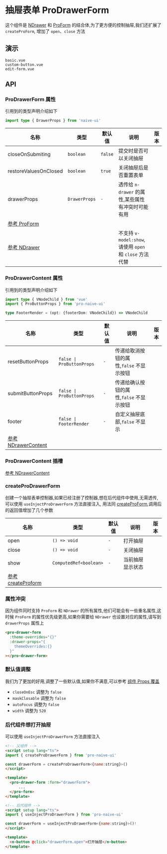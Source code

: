# 抽屉表单 ProDrawerForm
<!--single-column-->

这个组件是 [NDrawer](https://www.naiveui.com/zh-CN/os-theme/components/drawer) 和 [ProForm](form) 的结合体,为了更方便的控制抽屉,我们还扩展了 `createProForm`,
增加了 `open`、`close` 方法

## 演示

```demo
basic.vue
custom-button.vue
edit-form.vue
```

## API
### ProDrawerForm 属性
引用到的类型声明介绍如下
```typescript
import type { DrawerProps } from 'naive-ui'
```

| 名称                                                                                  | 类型          | 默认值  | 说明                                                    | 版本 |
| ------------------------------------------------------------------------------------- | ------------- | ------- | ------------------------------------------------------- | ---- |
| closeOnSubmiting                                                                      | `boolean`     | `false` | 提交时是否可以关闭抽屉                                  |      |
| restoreValuesOnClosed                                                                 | `boolean`     | `true`  | 关闭抽屉后是否重置表单                                  |      |
| drawerProps                                                                           | `DrawerProps` | `-`     | 透传给 `n-drawer` 的属性,某些属性有冲突时可能有用       |      |
| [参考 ProForm](form#ProForm-属性)                                                     |               |         |                                                         |      |
| [参考 NDrawer](https://www.naiveui.com/zh-CN/os-theme/components/drawer#Drawer-Props) |               |         | 不支持 `v-model:show`,请使用 `open` 和 `close` 方法代替 |      |

### ProDrawerContent 属性
引用到的类型声明介绍如下
```typescript
import type { VNodeChild } from 'vue'
import { ProButtonProps } from 'pro-naive-ui'

type FooterRender = (opt: {footerDom: VNodeChild}) => VNodeChild
```
| 名称                                                                                                | 类型                      | 默认值 | 说明                                    | 版本 |
| --------------------------------------------------------------------------------------------------- | ------------------------- | ------ | --------------------------------------- | ---- |
| resetButtonProps                                                                                    | `false \| ProButtonProps` | `-`    | 传递给取消按钮的属性,`false` 不显示按钮 |      |
| submitButtonProps                                                                                   | `false \| ProButtonProps` | `-`    | 传递给确认按钮的属性,`false` 不显示按钮 |      |
| footer                                                                                              | `false \| FooterRender`   | `-`    | 自定义抽屉底部,`false` 不显示           |      |
| [参考 NDrawerContent](https://www.naiveui.com/zh-CN/os-theme/components/drawer#DrawerContent-Props) |                           |        |                                         |      |

### ProDrawerContent 插槽
[参考 NDrawerContent](https://www.naiveui.com/zh-CN/os-theme/components/drawer#DrawerContent-Slots)

### createProDrawerForm
创建一个抽屉表单控制器,如果已经注册了控制器,想在后代组件中使用,无需透传,可以使用 `useInjectProDrawerForm` 方法直接注入,
用法同 [createProForm](form#createProForm),调用后的返回值增加了几个参数

| 名称                                              | 类型                   | 默认值 | 说明             | 版本 |
| ------------------------------------------------- | ---------------------- | ------ | ---------------- | ---- |
| open                                              | `() => void`           | `-`    | 打开抽屉         |      |
| close                                             | `() => void`           | `-`    | 关闭抽屉         |      |
| show                                              | `ComputedRef<boolean>` | `-`    | 当前抽屉显示状态 |      |
| [参考 createProform](form#createProForm-Returned) |                        |        |                  |      |

### 属性冲突
因为组件同时支持 `ProForm` 和 `NDrawer` 的所有属性,他们可能会有一些重名属性,这时候 `ProForm` 的属性优先级更高,如果你需要给 `NDrawer`
也设置对应的属性,请写到 `drawerProps` 属性上
```html
<pro-drawer-form
  :theme-overrides="{}"
  :drawer-props="{
    themeOverrides:{}
  }"
></pro-drawer-form>
```

### 默认值调整
我们为了更加的好用,调整了一些默认值,如果你不满意,可以参考 [组件 Props 覆盖](config-provider#prop-overrides.vue)
- `closeOnEsc` 调整为 `false`
- `maskClosable` 调整为 `false`
- `autoFocus` 调整为 `false`
- `width` 调整为 `520`

### 后代组件想打开抽屉
可以使用 `useInjectProDrawerForm` 方法直接注入
```html
<!-- 父组件 -->
<script setup lang="ts">
import { createProDrawerForm } from 'pro-naive-ui'

const drawerForm = createProDrawerForm<{name:string}>()
</script>

<template>
  <pro-drawer-form :form="drawerForm">
      ...
  </pro-form>
</template>

<!-- 后代组件 -->
<script setup lang="ts">
import { useInjectProDrawerForm } from 'pro-naive-ui'

const drawerForm = useInjectProDrawerForm<{name:string}>()!
</script>

<template>
  <n-button @click="drawerForm.open">打开抽屉</n-button>
</template>
```
